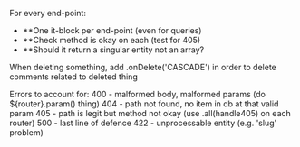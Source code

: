 For every end-point:
- **One it-block per end-point (even for queries)
- **Check method is okay on each (test for 405)
- **Should it return a singular entity not an array?


When deleting something, add .onDelete('CASCADE') in order to delete comments related to deleted thing

Errors to account for:
400 - malformed body, malformed params (do ${router}.param() thing)
404 - path not found, no item in db at that valid param
405 - path is legit but method not okay (use .all(handle405) on each router)
500 - last line of defence
422 - unprocessable entity (e.g. 'slug' problem)